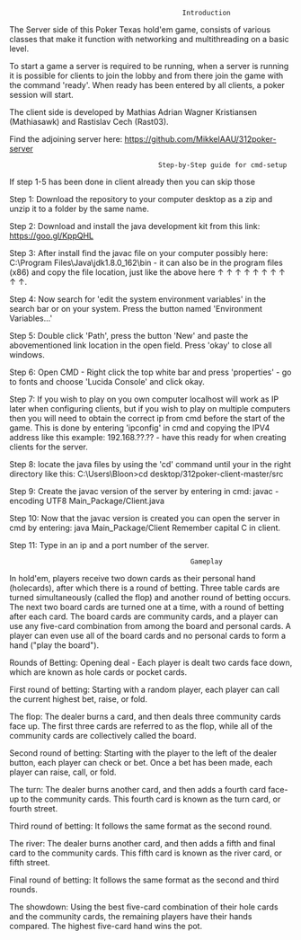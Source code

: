                                                Introduction

The Server side of this Poker Texas hold'em game, consists of various classes that make it function with networking and multithreading on a basic level.

To start a game a server is required to be running, when a server is running it is possible for clients to join the lobby and from there join the game with the command 'ready'. When ready has been entered by all clients, a poker session will start.

The client side is developed by Mathias Adrian Wagner Kristiansen (Mathiasawk) and Rastislav Cech (Rast03).

Find the adjoining server here: https://github.com/MikkelAAU/312poker-server

                                         Step-by-Step guide for cmd-setup

If step 1-5 has been done in client already then you can skip those

Step 1: Download the repository to your computer desktop as a zip and unzip it to a folder by the same name.

Step 2: Download and install the java development kit from this link: https://goo.gl/KppQHL

Step 3: After install find the javac file on your computer possibly here: C:\Program Files\Java\jdk1.8.0_162\bin - it can also be in the program files (x86) and copy the file location, just like the above here ↑ ↑ ↑ ↑ ↑ ↑ ↑ ↑ ↑ ↑.

Step 4: Now search for 'edit the system environment variables' in the search bar or on your system. Press the button named 'Environment Variables...'

Step 5: Double click 'Path', press the button 'New' and paste the abovementioned link location in the open field. Press 'okay' to close all windows.

Step 6: Open CMD - Right click the top white bar and press 'properties' - go to fonts and choose 'Lucida Console' and click okay.

Step 7: If you wish to play on you own computer localhost will work as IP later when configuring clients, but if you wish to play on multiple computers then you will need to obtain the correct ip from cmd before the start of the game. This is done by entering 'ipconfig' in cmd and copying the IPV4 address like this example: 192.168.??.?? - have this ready for when creating clients for the server.

Step 8: locate the java files by using the 'cd' command until your in the right directory like this: C:\Users\Bloon>cd desktop/312poker-client-master/src

Step 9: Create the javac version of the server by entering in cmd: javac -encoding UTF8 Main_Package/Client.java

Step 10: Now that the javac version is created you can open the server in cmd by entering: java Main_Package/Client Remember capital C in client.

Step 11: Type in an ip and a port number of the server.

                                                 Gameplay

In hold'em, players receive two down cards as their personal hand (holecards), after which there is a round of betting. Three table cards are turned simultaneously (called the flop) and another round of betting occurs. The next two board cards are turned one at a time, with a round of betting after each card. The board cards are community cards, and a player can use any five-card combination from among the board and personal cards. A player can even use all of the board cards and no personal cards to form a hand ("play the board").

Rounds of Betting: Opening deal - Each player is dealt two cards face down, which are known as hole cards or pocket cards.

First round of betting: Starting with a random player, each player can call the current highest bet, raise, or fold.

The flop: The dealer burns a card, and then deals three community cards face up. The first three cards are referred to as the flop, while all of the community cards are collectively called the board.

Second round of betting: Starting with the player to the left of the dealer button, each player can check or bet. Once a bet has been made, each player can raise, call, or fold.

The turn: The dealer burns another card, and then adds a fourth card face-up to the community cards. This fourth card is known as the turn card, or fourth street.

Third round of betting: It follows the same format as the second round.

The river: The dealer burns another card, and then adds a fifth and final card to the community cards. This fifth card is known as the river card, or fifth street.

Final round of betting: It follows the same format as the second and third rounds.

The showdown: Using the best five-card combination of their hole cards and the community cards, the remaining players have their hands compared. The highest five-card hand wins the pot.
